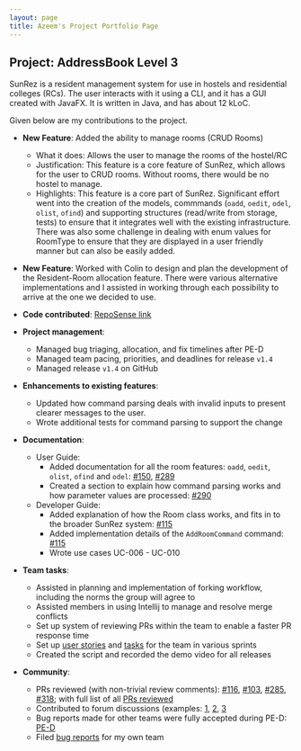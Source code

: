 ```yaml
---
layout: page
title: Azeem's Project Portfolio Page
---
```


## Project: AddressBook Level 3

SunRez is a resident management system for use in hostels and residential colleges (RCs). The user interacts with it using a CLI, and it has a GUI created with JavaFX. It is written in Java, and has about 12 kLoC.

Given below are my contributions to the project.

* **New Feature**: Added the ability to manage rooms (CRUD Rooms)
  * What it does: Allows the user to manage the rooms of the hostel/RC
  * Justification: This feature is a core feature of SunRez, which allows for the user to CRUD rooms. Without rooms, there would be no hostel to manage. 
  * Highlights: This feature is a core part of SunRez. Significant effort went into the creation of the models, commmands (`oadd`, `oedit`, `odel`, `olist`, `ofind`) and supporting structures (read/write from storage, tests) to ensure that it integrates well with the existing infrastructure. There was also some challenge in dealing with enum values for RoomType to ensure that they are displayed in a user friendly manner but can also be easily added.

* **New Feature**: Worked with Colin to design and plan the development of the Resident-Room allocation feature. There were various alternative implementations and I assisted in working through each possibility to arrive at the one we decided to use.

* **Code contributed**: [RepoSense link](https://nus-cs2103-ay2021s2.github.io/tp-dashboard/?search=&sort=groupTitle&sortWithin=title&timeframe=commit&mergegroup=&groupSelect=groupByRepos&breakdown=true&checkedFileTypes=docs~functional-code~test-code~other&since=2021-02-19&tabOpen=true&tabType=authorship&tabAuthor=DrWala&tabRepo=AY2021S2-CS2103-T14-1%2Ftp%5Bmaster%5D&authorshipIsMergeGroup=false&authorshipFileTypes=docs~functional-code~test-code&authorshipIsBinaryFileTypeChecked=false)

* **Project management**:
  * Managed bug triaging, allocation, and fix timelines after PE-D
  * Managed team pacing, priorities, and deadlines for release `v1.4` 
  * Managed release `v1.4` on GitHub

* **Enhancements to existing features**:
  * Updated how command parsing deals with invalid inputs to present clearer messages to the user.
  * Wrote additional tests for command parsing to support the change

* **Documentation**:
  * User Guide:
    * Added documentation for all the room features: `oadd`, `oedit`, `olist`, `ofind` and `odel`: [\#150](https://github.com/AY2021S2-CS2103-T14-1/tp/pull/150), [\#289](https://github.com/AY2021S2-CS2103-T14-1/tp/pull/289) 
    * Created a section to explain how command parsing works and how parameter values are processed: [\#290](https://github.com/AY2021S2-CS2103-T14-1/tp/pull/290) 
  * Developer Guide:
    * Added explanation of how the Room class works, and fits in to the broader SunRez system:  [\#115](https://github.com/AY2021S2-CS2103-T14-1/tp/pull/115)
    * Added implementation details of the `AddRoomCommand` command: [\#115](https://github.com/AY2021S2-CS2103-T14-1/tp/pull/115)
    * Wrote use cases UC-006 - UC-010

* **Team tasks**:
  * Assisted in planning and implementation of forking workflow, including the norms the group will agree to
  * Assisted members in using Intellij to manage and resolve merge conflicts
  * Set up system of reviewing PRs within the team to enable a faster PR response time
  * Set up [user stories](https://github.com/AY2021S2-CS2103-T14-1/tp/issues?q=is%3Aissue+author%3Adrwala+as+a) and [tasks](https://github.com/AY2021S2-CS2103-T14-1/tp/issues?q=is%3Aissue+author%3Adrwala+implement) for the team in various sprints
  * Created the script and recorded the demo video for all releases

* **Community**:
  * PRs reviewed (with non-trivial review comments): [\#116](https://github.com/AY2021S2-CS2103-T14-1/tp/pull/116), [\#103](https://github.com/AY2021S2-CS2103-T14-1/tp/pull/103), [\#285](https://github.com/AY2021S2-CS2103-T14-1/tp/pull/285), [\#318](https://github.com/AY2021S2-CS2103-T14-1/tp/pull/318); with full list of all [PRs reviewed](https://github.com/AY2021S2-CS2103-T14-1/tp/pulls?q=is%3Apr+reviewed-by%3Adrwala)
  * Contributed to forum discussions (examples: [1](https://github.com/nus-cs2103-AY2021S2/forum/issues/114), [2](https://github.com/nus-cs2103-AY2021S2/forum/issues/242), [3](https://github.com/nus-cs2103-AY2021S2/forum/issues/254)
  * Bug reports made for other teams were fully accepted during PE-D: [PE-D](https://github.com/DrWala/ped)
  * Filed [bug reports](https://github.com/AY2021S2-CS2103-T14-1/tp/issues?q=is%3Aissue+author%3Adrwala+bug) for my own team
